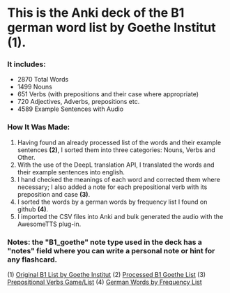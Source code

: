 # This is the Anki deck of the B1 german word list by Goethe Institut **(1)**.

### It includes:

- 2870 Total Words
- 1499 Nouns
- 651 Verbs (with prepositions and their case where appropriate)
- 720 Adjectives, Adverbs, prepositions etc.
- 4589 Example Sentences with Audio

### How It Was Made:

1. Having found an already processed list of the words and their example sentences **(2)**, I sorted them into three categories: Nouns, Verbs and Other.
2. With the use of the DeepL translation API, I translated the words and their example sentences into english.
3. I hand checked the meanings of each word and corrected them where necessary; I also added a note for each prepositional verb with its preposition and case **(3)**.
4. I sorted the words by a german words by frequency list I found on github **(4)**.
5. I imported the CSV files into Anki and bulk generated the audio with the AwesomeTTS plug-in.

### Notes: the "B1_goethe" note type used in the deck has a "notes" field where you can write a personal note or hint for any flashcard.

(1) [Original B1 List by Goethe Institut](https://www.goethe.de/pro/relaunch/prf/en/Goethe-Zertifikat_B1_Wortliste.pdf)
(2) [Processed B1 Goethe List](https://www.reddit.com/r/German/comments/18fa8r9/goethe_b1_wordlist_as_a_csv_or_html_table)
(3) [Prepositional Verbs Game/List](http://deutsch.ie/german-grammar/german-exercises/german-verbs/game-verbs-with-prepositions)
(4) [German Words by Frequency List](https://github.com/hermitdave/FrequencyWords/blob/master/content/2018/de/de_50k.txt)

